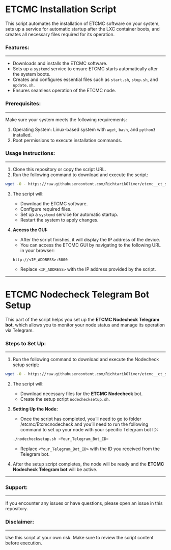 
ETCMC Installation Script
==========================

This script automates the installation of ETCMC software on your system, sets up a service for automatic startup after the LXC container boots, and creates all necessary files required for its operation.

### Features:
---------
- Downloads and installs the ETCMC software.
- Sets up a `systemd` service to ensure ETCMC starts automatically after the system boots.
- Creates and configures essential files such as `start.sh`, `stop.sh`, and `update.sh`.
- Ensures seamless operation of the ETCMC node.

### Prerequisites:
--------------
Make sure your system meets the following requirements:
1. Operating System: Linux-based system with `wget`, `bash`, and `python3` installed.
2. Root permissions to execute installation commands.

### Usage Instructions:
-------------------
1. Clone this repository or copy the script URL.
2. Run the following command to download and execute the script:

```sh
wget -O - https://raw.githubusercontent.com/RichtarikOliver/etcmc__ct_script/refs/heads/main/etcmc_ct_script.sh | sh
```

3. The script will:
   - Download the ETCMC software.
   - Configure required files.
   - Set up a `systemd` service for automatic startup.
   - Restart the system to apply changes.

4. **Access the GUI:**
   - After the script finishes, it will display the IP address of the device.
   - You can access the ETCMC GUI by navigating to the following URL in your browser:
   ```
   http://<IP_ADDRESS>:5000
   ```
   - Replace `<IP_ADDRESS>` with the IP address provided by the script.

---

ETCMC Nodecheck Telegram Bot Setup
====================================

This part of the script helps you set up the **ETCMC Nodecheck Telegram bot**, which allows you to monitor your node status and manage its operation via Telegram.

### Steps to Set Up:
--------------------
1. Run the following command to download and execute the Nodecheck setup script:

```sh
wget -O - https://raw.githubusercontent.com/RichtarikOliver/etcmc__ct_script/refs/heads/main/nodecheckscript.sh | sh
```

2. The script will:
   - Download necessary files for the **ETCMC Nodecheck** bot.
   - Create the setup script `nodechecksetup.sh`.

3. **Setting Up the Node:**
   - Once the script has completed, you’ll need to go to folder /etcmc/Etcmcnodecheck and you’ll need to run the following command to set up your node with your specific Telegram bot ID:
   
   ```sh
   ./nodechecksetup.sh <Your_Telegram_Bot_ID>
   ```

   - Replace `<Your_Telegram_Bot_ID>` with the ID you received from the Telegram bot.

4. After the setup script completes, the node will be ready and the **ETCMC Nodecheck Telegram bot** will be active.

---

### Support:
--------
If you encounter any issues or have questions, please open an issue in this repository.

### Disclaimer:
-----------
Use this script at your own risk. Make sure to review the script content before execution.
